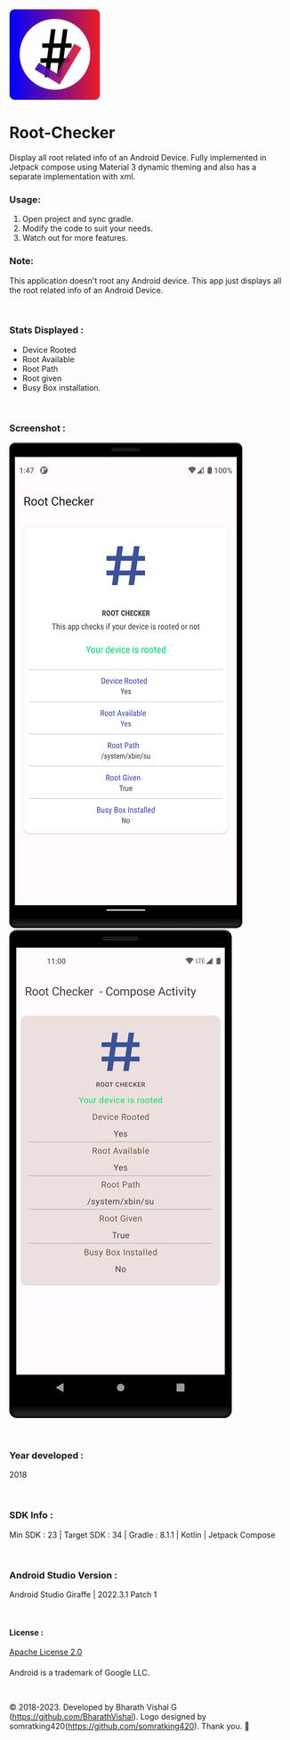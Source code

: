 ![asset 1hdpi 1](https://github.com/BharathVishal/Root-Checker/blob/master/Asset%201ldpi.png)


# Root-Checker
Display all root related info of an Android Device. Fully implemented in Jetpack compose using Material 3 dynamic theming and also has a separate implementation with xml.


### Usage:
1. Open project and sync gradle.
2. Modify the code to suit your needs.
3. Watch out for more features.

### Note:
This application doesn't root any Android device. This app just displays all the root related info of an Android Device.


&nbsp;
### Stats Displayed :
- Device Rooted
- Root Available
- Root Path
- Root given
- Busy Box installation.


&nbsp;
### Screenshot : 
![Screenshot 1](https://github.com/BharathVishal/Root-Checker/blob/master/Screenshots/1.png?s=90)
![Screenshot 1](https://github.com/BharathVishal/Root-Checker/blob/master/Screenshots/2.png?s=90)

&nbsp;
### Year developed : 
2018


&nbsp;

### SDK Info : 
Min SDK : 23  | Target SDK : 34 | Gradle : 8.1.1 | Kotlin | Jetpack Compose

&nbsp;


### Android Studio Version : 
Android Studio Giraffe | 2022.3.1 Patch 1


&nbsp;

#### License : 
[Apache License 2.0](https://github.com/BharathVishal/Root-Checker/blob/master/LICENSE)
&nbsp;
&nbsp;
####
Android is a trademark of Google LLC. 

&nbsp;
&nbsp;

© 2018-2023. Developed by Bharath Vishal G (https://github.com/BharathVishal). Logo designed by somratking420(https://github.com/somratking420). Thank you. :slightly_smiling_face:

